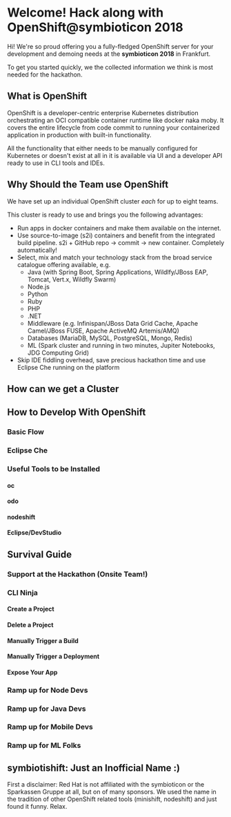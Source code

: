 # Welcome! Hack along with OpenShift@symbioticon 2018

Hi! We're so proud offering you a fully-fledged OpenShift server for your development and demoing needs at the **symbioticon 2018** in Frankfurt.

To get you started quickly, we the collected information we think is most needed for the hackathon. 

## What is OpenShift
OpenShift is a developer-centric enterprise Kubernetes distribution orchestrating an OCI compatible container runtime like docker naka moby. 
It covers the entire lifecycle from code commit to running your containerized application in production with built-in functionality.

All the functionality that either needs to be manually configured for Kubernetes or doesn't exist at all in it is available via UI and a developer API ready to use in CLI tools and IDEs.

## Why Should the Team use OpenShift
We have set up an individual OpenShift cluster *each* for up to eight teams.

This cluster is ready to use and brings you the following advantages:

  * Run apps in docker containers and make them available on the internet.
  * Use source-to-image (s2i) containers and benefit from the integrated build pipeline. s2i + GitHub repo -> commit -> new container. Completely automatically!
  * Select, mix and match your technology stack from the broad service catalogue offering available, e.g.
      * Java (with Spring Boot, Spring Applications, Wildlfy/JBoss EAP, Tomcat, Vert.x, Wildfly Swarm)
      * Node.js
      * Python
      * Ruby
      * PHP
      * .NET
      * Middleware (e.g. Infinispan/JBoss Data Grid Cache, Apache Camel/JBoss FUSE, Apache ActiveMQ Artemis/AMQ)
      * Databases (MariaDB, MySQL, PostgreSQL, Mongo, Redis)
      * ML (Spark cluster and running in two minutes, Jupiter Notebooks, JDG Computing Grid)
  * Skip IDE fiddling overhead, save precious hackathon time and use Eclipse Che running on the platform    


## How can we get a Cluster


## How to Develop With OpenShift


### Basic Flow


### Eclipse Che



### Useful Tools to be Installed


#### oc


#### odo


#### nodeshift


#### Eclipse/DevStudio


## Survival Guide


### Support at the Hackathon (Onsite Team!)


### CLI Ninja


#### Create a Project


#### Delete a Project


#### Manually Trigger a Build


#### Manually Trigger a Deployment


#### Expose Your App


### Ramp up for Node Devs


### Ramp up for Java Devs


### Ramp up for Mobile Devs


### Ramp up for ML Folks



## symbiotishift: Just an Inofficial Name :)
First a disclaimer: Red Hat is not affiliated with the symbioticon or the Sparkassen Gruppe at all, but on of many sponsors. 
We used the name in the tradition of other OpenShift related tools (minishift, nodeshift) and just found it funny. Relax.



